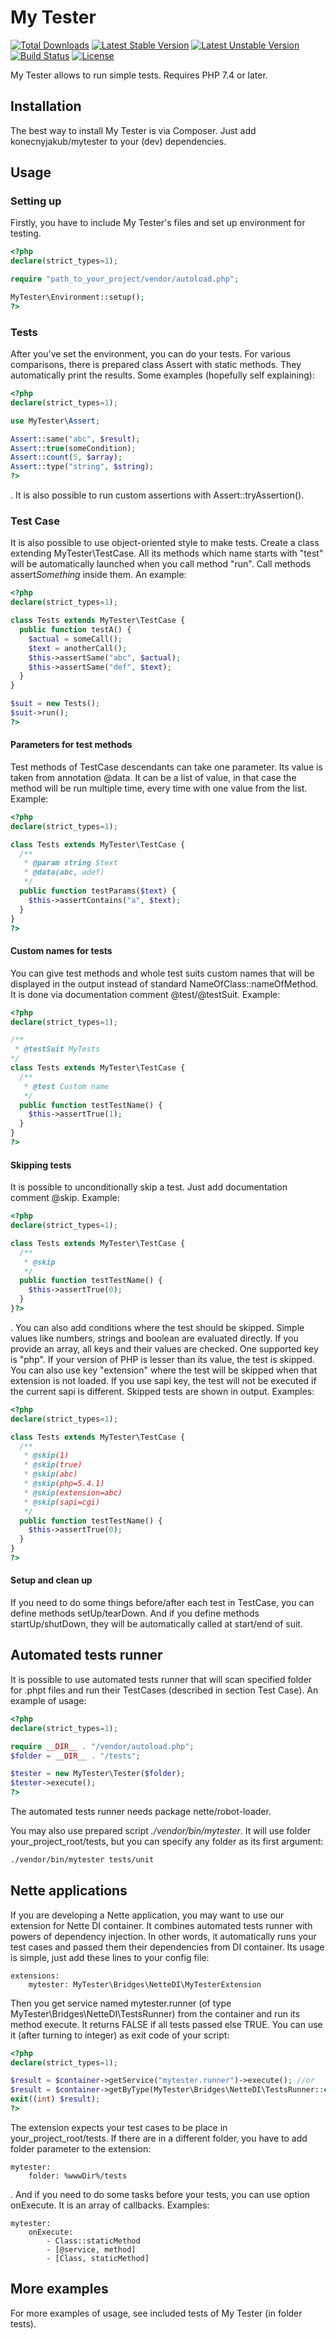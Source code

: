 My Tester
=========

[![Total Downloads](https://poser.pugx.org/konecnyjakub/mytester/downloads)](https://packagist.org/packages/konecnyjakub/mytester) [![Latest Stable Version](https://poser.pugx.org/konecnyjakub/mytester/v/stable)](https://github.com/konecnyjakub/mytester/releases) [![Latest Unstable Version](https://poser.pugx.org/konecnyjakub/mytester/v/unstable)](https://packagist.org/packages/konecnyjakub/mytester) [![Build Status](https://travis-ci.org/konecnyjakub/mytester.svg?branch=master)](https://travis-ci.org/konecnyjakub/mytester) [![License](https://poser.pugx.org/konecnyjakub/mytester/license)](https://github.com/konecnyjakub/mytester/blob/master/LICENSE)

My Tester allows to run simple tests. Requires PHP 7.4 or later.

Installation
------------
The best way to install My Tester is via Composer. Just add konecnyjakub/mytester to your (dev) dependencies.

Usage
-----

### Setting up

Firstly, you have to include My Tester's files and set up environment for testing.

```php
<?php
declare(strict_types=1);

require "path_to_your_project/vendor/autoload.php";

MyTester\Environment::setup();
?>
```

### Tests

After you've set the environment, you can do your tests. For various comparisons, there is prepared class Assert with static methods. They automatically print the results. Some examples (hopefully self explaining):
```php
<?php
declare(strict_types=1);

use MyTester\Assert;

Assert::same("abc", $result);
Assert::true(someCondition);
Assert::count(5, $array);
Assert::type("string", $string);
?>
```
. It is also possible to run custom assertions with Assert::tryAssertion().

### Test Case

It is also possible to use object-oriented style to make tests. Create a class extending MyTester\TestCase. All its methods which name starts with "test" will be automatically launched when you call method "run". Call methods assert*Something* inside them. An example:
```php
<?php
declare(strict_types=1);

class Tests extends MyTester\TestCase {
  public function testA() {
    $actual = someCall();
    $text = anotherCall();
    $this->assertSame("abc", $actual);
    $this->assertSame("def", $text);
  }
}

$suit = new Tests();
$suit->run();
?>
```

#### Parameters for test methods

Test methods of TestCase descendants can take one parameter. Its value is taken from annotation @data. It can be a list of value, in that case the method will be run multiple time, every time with one value from the list. Example:
```php
<?php
declare(strict_types=1);

class Tests extends MyTester\TestCase {
  /**
   * @param string $text
   * @data(abc, adef)
   */
  public function testParams($text) {
    $this->assertContains("a", $text);
  }
}
?>
```

#### Custom names for tests

You can give test methods and whole test suits custom names that will be displayed in the output instead of standard NameOfClass::nameOfMethod. It is done via documentation comment @test/@testSuit. Example:
```php
<?php
declare(strict_types=1);

/**
 * @testSuit MyTests
*/
class Tests extends MyTester\TestCase {
  /**
   * @test Custom name
   */
  public function testTestName() {
    $this->assertTrue(1);
  }
}
?>
```

#### Skipping tests

It is possible to unconditionally skip a test. Just add documentation comment @skip. Example:
```php
<?php
declare(strict_types=1);

class Tests extends MyTester\TestCase {
  /**
   * @skip
   */
  public function testTestName() {
    $this->assertTrue(0);
  }
}?>
```
. You can also add conditions where the test should be skipped. Simple values like numbers, strings and boolean are evaluated directly. If you provide an array, all keys and their values are checked. One supported key is "php". If your version of PHP is lesser than its value, the test is skipped. You can also use key "extension" where the test will be skipped when that extension is not loaded. If you use sapi key, the test will not be executed if the current sapi is different. Skipped tests are shown in output. Examples:
```php
<?php
declare(strict_types=1);

class Tests extends MyTester\TestCase {
  /**
   * @skip(1)
   * @skip(true)
   * @skip(abc)
   * @skip(php=5.4.1)
   * @skip(extension=abc)
   * @skip(sapi=cgi)
   */
  public function testTestName() {
    $this->assertTrue(0);
  }
}
?>
```

#### Setup and clean up

If you need to do some things before/after each test in TestCase, you can define methods setUp/tearDown. And if you define methods startUp/shutDown, they will be automatically called at start/end of suit.

Automated tests runner
----------------------

It is possible to use automated tests runner that will scan specified folder for .phpt files and run their TestCases (described in section Test Case). An example of usage:
```php
<?php
declare(strict_types=1);

require __DIR__ . "/vendor/autoload.php";
$folder = __DIR__ . "/tests";

$tester = new MyTester\Tester($folder);
$tester->execute();
?>
```

The automated tests runner needs package nette/robot-loader.

You may also use prepared script *./vendor/bin/mytester*. It will use folder your_project_root/tests, but you can specify any folder as its first argument:

```bash
./vendor/bin/mytester tests/unit
```

Nette applications
------------------

If you are developing a Nette application, you may want to use our extension for Nette DI container. It combines automated tests runner with powers of dependency injection. In other words, it automatically runs your test cases and passed them their dependencies from DI container. Its usage is simple, just add these lines to your config file:

```neon
extensions:
    mytester: MyTester\Bridges\NetteDI\MyTesterExtension
```
Then you get service named mytester.runner (of type MyTester\Bridges\NetteDI\TestsRunner) from the container and run its method execute. It returns FALSE if all tests passed else TRUE. You can use it (after turning to integer) as exit code of your script: 

```php
<?php
declare(strict_types=1);

$result = $container->getService("mytester.runner")->execute(); //or
$result = $container->getByType(MyTester\Bridges\NetteDI\TestsRunner::class)->execute();
exit((int) $result);
?>
```

The extension expects your test cases to be place in your_project_root/tests. If there are in a different folder, you have to add folder parameter to the extension:

```neon
mytester:
    folder: %wwwDir%/tests
```

. And if you need to do some tasks before your tests, you can use option onExecute. It is an array of callbacks. Examples:

```neon
mytester:
    onExecute:
        - Class::staticMethod
        - [@service, method]
        - [Class, staticMethod]
```

More examples
-------------

For more examples of usage, see included tests of My Tester (in folder tests).
